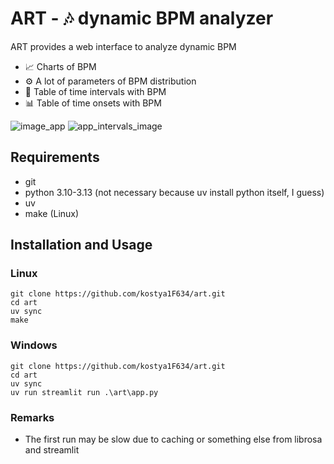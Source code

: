 # ART - 🎶 dynamic BPM analyzer
ART provides a web interface to analyze dynamic BPM
* 📈 Charts of BPM
* ⚙️ A lot of parameters of BPM distribution
* 📝 Table of time intervals with BPM
* 📊 Table of time onsets with BPM
  
![image_app](https://github.com/user-attachments/assets/1a92dcd7-2fd7-40e8-8689-2e39293076ac)
![app_intervals_image](https://github.com/user-attachments/assets/5da21034-0784-4c47-88be-04aa8232d2a4)

## Requirements
* git
* python 3.10-3.13 (not necessary because uv install python itself, I guess)
* uv
* make (Linux)
## Installation and Usage
### Linux
```shell
git clone https://github.com/kostya1F634/art.git
cd art
uv sync
make
```
### Windows
```shell
git clone https://github.com/kostya1F634/art.git
cd art
uv sync
uv run streamlit run .\art\app.py
```
### Remarks
* The first run may be slow due to caching or something else from librosa and streamlit
